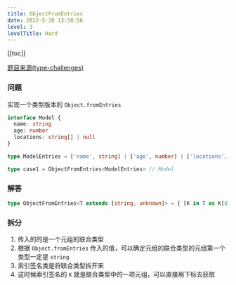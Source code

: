 ```yaml
---
title: ObjectFromEntries 
date: 2022-5-30 13:58:56
level: 3
levelTitle: Hard
---
```


[[toc]]

[题目来源(type-challenges)](https://github.com/type-challenges/type-challenges/blob/main/questions/02949-hard-objectfromentries/README.md)

### 问题

实现一个类型版本的 `Object.fromEntries`

```typescript
interface Model {
  name: string
  age: number
  locations: string[] | null
}

type ModelEntries = ['name', string] | ['age', number] | ['locations', string[] | null]

type case1 = ObjectFromEntries<ModelEntries> // Model
```

### 解答

```typescript
type ObjectFromEntries<T extends [string, unknown]> = { [K in T as K[0]]: K[1] }
```

### 拆分
1. 传入的的是一个元组的联合类型
2. 根据 `Object.fromEntries` 传入的值，可以确定元组的联合类型的元组第一个类型一定是 `string` 
3. 索引签名类是将联合类型拆开来
4. 这时候索引签名的 `K` 就是联合类型中的一项元组，可以直接用下标去获取

